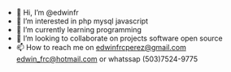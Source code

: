- 👋 Hi, I’m @edwinfr
- 👀 I’m interested in php mysql javascript
- 🌱 I’m currently learning programming 
- 💞️ I’m looking to collaborate on projects software open source
- 📫 How to reach me on edwinfrcperez@gmail.com edwin_frc@hotmail.com
or whatssap (503)7524-9775

<!---
edwinfr/edwinfr is a ✨ special ✨ repository because its `README.md` (this file) appears on your GitHub profile.
You can click the Preview link to take a look at your changes.
--->
